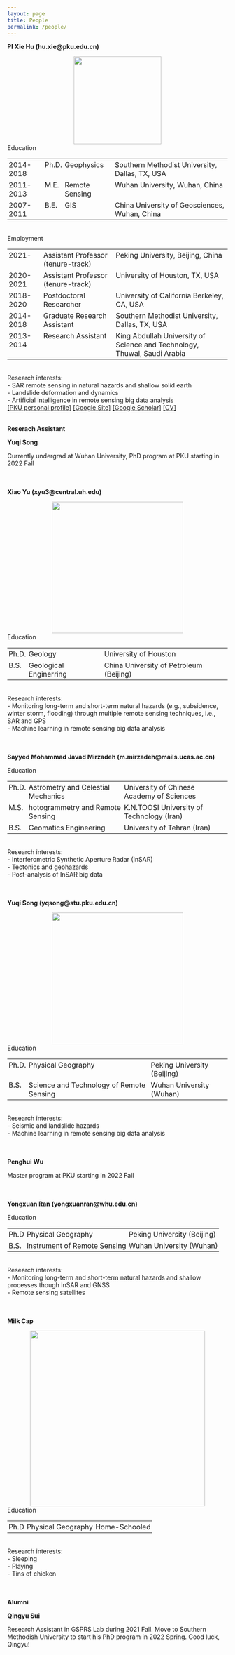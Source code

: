```yaml
---
layout: page
title: People
permalink: /people/
---
```

<head>
    <style type="text/css">
        td{
            text-align:left; 
            padding:3px;
            vertical-align:top;
        }
    </style>
</head>

<body>

<p style="font-weight:bold">PI Xie Hu (hu.xie@pku.edu.cn)</p>
    <div align=center>
<img src="{{site.url}}/imgs/XH.jpg" width="200" >
</div>
Education
    <table>
        <tbody>
            <tr>
                <td> 2014-2018 </td>
                <td> Ph.D. </td>
                <td> Geophysics </td>
                <td> Southern Methodist University, Dallas, TX, USA </td>
            </tr>
            <tr>
                <td> 2011-2013 </td>
                <td> M.E. </td>
                <td> Remote Sensing </td>
                <td> Wuhan University, Wuhan, China </td>
            </tr>
            <tr>
                <td> 2007-2011 </td>
                <td> B.E. </td>
                <td> GIS </td>
                <td> China University of Geosciences, Wuhan, China </td>
            </tr>
        </tbody>
    </table>
<br>
Employment
   <table>
        <tbody>
            <tr>
                <td> 2021-     </td>
                <td> Assistant Professor<br>(tenure-track) </td>
                <td> Peking University, Beijing, China </td>
            </tr>
            <tr>
                <td> 2020-2021 </td>
                <td> Assistant Professor<br>(tenure-track) </td>
                <td> University of Houston, TX, USA </td>
            </tr>
            <tr>
                <td> 2018-2020 </td>
                <td> Postdoctoral Researcher </td>
                <td> University of California Berkeley, CA, USA </td>
            </tr>
            <tr>
                <td> 2014-2018 </td>
                <td> Graduate Research Assistant </td>
                <td> Southern Methodist University, Dallas, TX, USA </td>
            </tr>
            <tr>
                <td> 2013-2014 </td>
                <td> Research Assistant </td>
                <td> King Abdullah University of Science and Technology,<br>Thuwal, Saudi Arabia </td>
            </tr>
        </tbody>
    </table>
    <br>
Research interests:
    <br>
- SAR remote sensing in natural hazards and shallow solid earth
    <br>
- Landslide deformation and dynamics
    <br>
- Artificial intelligence in remote sensing big data analysis
    <br>
<a href="https://www.ues.pku.edu.cn/szdw/qbjs/h/355860.htm" target="_blank">&#91;PKU personal profile&#93;</a>     <a href="https://sites.google.com/site/xiehusar/" target="_blank">&#91;Google Site&#93;</a>     <a href="https://scholar.google.com/citations?user=m5v0PNIAAAAJ&hl=en" target="_blank">&#91;Google Scholar&#93;</a>     <a href="/articles/CV_XieHU_202201.pdf" download>&#91;CV&#93;</a> 
<br>
<br>
    
<p style="font-weight:bold">Reserach Assistant</p>

<p style="font-weight:bold">Yuqi Song</p>
Currently undergrad at Wuhan University, PhD program at PKU starting in 2022 Fall
<br>
<br>
<br>
<p style="font-weight:bold">Xiao Yu (xyu3@central.uh.edu)</p>
    
<div align=center>
<img src="{{site.url}}/imgs/Xiao_headshot.jpg" width="300" >
</div>
Education
   <table>
        <tbody>
            <tr>
     <td> Ph.D. </td>  
     <td> Geology </td> 
     <td> University of Houston </td> 
                 </tr>
            <tr>           
     <td> B.S. </td> 
     <td> Geological Enginerring </td> 
     <td> China University of Petroleum (Beijing) </td> 
            </tr>
        </tbody>
    </table>
    <br>
     Research interests:
    <br>
     - Monitoring long-term and short-term natural hazards (e.g., subsidence, winter storm, flooding) through multiple remote sensing techniques, i.e., SAR and GPS 
    <br>
     - Machine learning in remote sensing big data analysis
<br>
<br>
<br>

<p style="font-weight:bold">Sayyed Mohammad Javad Mirzadeh (m.mirzadeh@mails.ucas.ac.cn)</p>
Education
   <table>
        <tbody>
            <tr>
     <td> Ph.D. </td>  
     <td> Astrometry and Celestial Mechanics </td> 
     <td> University of Chinese Academy of Sciences </td> 
                 </tr>
            <tr>           
     <td> M.S. </td> 
     <td> hotogrammetry and Remote Sensing </td> 
     <td> K.N.TOOSI University of Technology (Iran) </td> 
            </tr>
           <tr>           
     <td> B.S. </td> 
     <td> Geomatics Engineering </td> 
     <td> University of Tehran (Iran) </td> 
            </tr>
    </tbody>
    </table>
    <br>
     Research interests:
    <br>
     - Interferometric Synthetic Aperture Radar (InSAR)
    <br>
     - Tectonics and geohazards
     <br>
     - Post-analysis of InSAR big data
<br>
<br>
<br>

<p style="font-weight:bold">Yuqi Song (yqsong@stu.pku.edu.cn)</p>    
<div align=center>
<img src="{{site.url}}/imgs/Yuqi_Song.jpg" width="300" >
</div>
Education
   <table>
        <tbody>
            <tr>
     <td> Ph.D. </td>  
     <td> Physical Geography </td> 
     <td> Peking University (Beijing) </td> 
                 </tr>
            <tr>           
     <td> B.S. </td> 
     <td> Science and Technology of Remote Sensing </td> 
     <td> Wuhan University (Wuhan) </td> 
            </tr>
        </tbody>
    </table>
    <br>
     Research interests:
    <br>
     - Seismic and landslide hazards
    <br>
     - Machine learning in remote sensing big data analysis
<br>
<br>
<br>

<p style="font-weight:bold">Penghui Wu</p>
Master program at PKU starting in 2022 Fall
<br>
<br>
<br>
    
<p style="font-weight:bold">Yongxuan Ran (yongxuanran@whu.edu.cn) </p>

Education
   <table>
        <tbody>
            <tr>           
     <td> Ph.D </td> 
     <td> Physical Geography </td> 
     <td> Peking University (Beijing) </td> 
            </tr>
            <tr>           
     <td> B.S. </td> 
     <td> Instrument of Remote Sensing </td> 
     <td> Wuhan University (Wuhan) </td> 
            </tr>
        </tbody>
    </table>
    <br>
     Research interests:
    <br>
     - Monitoring long-term and short-term natural hazards and shallow processes though InSAR and GNSS
    <br>
     - Remote sensing satellites
<br>
<br>
<br>    
    
<p style="font-weight:bold">Milk Cap </p>
<div align=center>
<img src="{{site.url}}/imgs/milk_cap1.jpg" width="400" >
</div>
Education
   <table>
        <tbody>
            <tr>           
     <td> Ph.D </td> 
     <td> Physical Geography </td> 
     <td> Home-Schooled </td> 
            </tr>
        </tbody>
    </table>
    <br>
     Research interests:
    <br>
     - Sleeping
    <br>
     - Playing
    <br>
     - Tins of chicken
<br>
<br>
<br>   
 
<p style="font-weight:bold">Alumni</p>
    
<p style="font-weight:bold">Qingyu Sui</p>
Research Assistant in GSPRS Lab during 2021 Fall. Move to Southern Methodish University to start his PhD program in 2022 Spring. Good luck, Qingyu!
<br>

<br>
<br>
<br>
<br>
</body>



